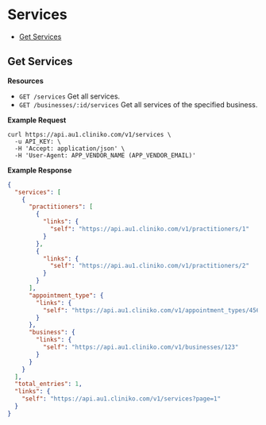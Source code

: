 Services
============

* [Get Services](#get-services "This returns all services.")

Get Services
----------------

**Resources**
* ```GET /services``` Get all services.
* ```GET /businesses/:id/services``` Get all services of the specified business.

**Example Request**
```shell
curl https://api.au1.cliniko.com/v1/services \
  -u API_KEY: \
  -H 'Accept: application/json' \
  -H 'User-Agent: APP_VENDOR_NAME (APP_VENDOR_EMAIL)'
```

**Example Response**
```json
{
  "services": [
    {
      "practitioners": [
        {
          "links": {
            "self": "https://api.au1.cliniko.com/v1/practitioners/1"
          }
        },
        {
          "links": {
            "self": "https://api.au1.cliniko.com/v1/practitioners/2"
          }
        }
      ],
      "appointment_type": {
        "links": {
          "self": "https://api.au1.cliniko.com/v1/appointment_types/456"
        }
      },
      "business": {
        "links": {
          "self": "https://api.au1.cliniko.com/v1/businesses/123"
        }
      }
    }
  ],
  "total_entries": 1,
  "links": {
    "self": "https://api.au1.cliniko.com/v1/services?page=1"
  }
}
```
